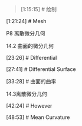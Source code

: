 

> [1:15:15] # 绘制     
   
[1:21:24] # Mesh      

    

P8 离散微分几何    

14.2 曲面的微分几何    

[23:26] # Differential     




[27:41] # Differential Surface    




[33:28] # 曲面的曲率      


14.3离散微分几何   


[42:24] # However    



[48:53] # Mean Curvature      